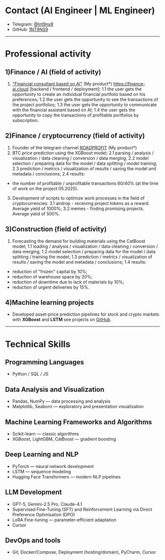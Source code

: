 # Contact (AI Engineer | ML Engineer)
- Telegram: [@Int9ns9](https://t.me/Int9ns9)
- GitHub: [1NT9NS9](https://github.com/1NT9NS9)

---

# Professional activity

## 1)Finance / AI (field of activity)
1. ["Financial consultant based on AI"](https://finance-ai.cloud) (My product*)
https://finance-ai.cloud
[backend / frontend / deployment]:
1.1 the user gets the opportunity to create an individual financial portfolio based on his preferences;
1.2 the user gets the opportunity to see the transactions of the project portfolios;
1.3 the user gets the opportunity to communicate with the financial assistant based on AI;
1.4 the user gets the opportunity to copy the transactions of profitable portfolios by subscription.

## 2)Finance / cryptocurrency (field of activity)
1. Founder of the telegram channel [ROADPROFIT](https://t.me/ROADPROFIT) (My product*)
2. BTC price prediction using the XGBoost model;
2.1 parsing / analysis / visualization / data cleaning / conversion / data merging;
2.2 model selection / preparing data for the model / data splitting / model training;
2.3 prediction / metrics / visualization of results / saving the model and metadata / conclusions;
2.4 results:
- the number of profitable / unprofitable transactions 60/40% (at the time of work on the project 05.2025).
3. Development of scripts to optimize work processes in the field of cryptocurrencies:
3.1 airdrop - receiving project tokens as a reward. Average yield of 1000%;
3.2 memes - finding promising projects. Average yield of 500%.

## 3)Construction (field of activity)
1. Forecasting the demand for building materials using the CatBoost model;
1.1 loading / analysis / visualization / data cleaning / conversion / data merging;
1.2 model selection / preparing data for the model / data splitting / training the model;
1.3 prediction / metrics / visualization of results / saving the model and metadata / conclusions;
1.4 results:
- reduction of "frozen" capital by 10%;
- reduction of warehouse space by 20%;
- reduction of downtime due to lack of materials by 10%;
- reduction of urgent deliveries by 15%.

## 4)Machine learning projects
- Developed asset-price prediction pipelines for stock and crypto markets with **XGBoost** and **LSTM**
see projects on [GitHub](https://github.com/1NT9NS9/1NT9NS9/blob/main/README(finance).md).

---

# Technical Skills

## Programming Languages
- Python / SQL / JS

## Data Analysis and Visualization
- Pandas, NumPy — data processing and analysis
- Matplotlib, Seaborn — exploratory and presentation visualization

## Machine Learning Frameworks and Algorithms
- Scikit-learn — classic algorithms
- XGBoost, LightGBM, CatBoost — gradient boosting

## Deep Learning and NLP
- PyTorch — neural network development
- LSTM — sequence modeling
- Hugging Face Transformers — modern NLP pipelines

## LLM Development
- GPT-5, Gemini-2.5 Pro, Claude-4.1
- Supervised Fine-Tuning (SFT) and Reinforcement Learning via Direct Preference Optimisation (DPO)
- LoRA Fine-tuning — parameter-efficient adaptation
- Cursor

## DevOps and tools
- Git, Docker/Compose, Deployment (hosting/domain), PyCharm, Cursor
